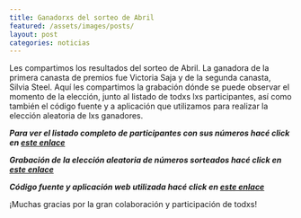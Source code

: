 ```yaml
---
title: Ganadorxs del sorteo de Abril
featured: /assets/images/posts/
layout: post
categories: noticias
---
```


Les compartimos los resultados del sorteo de Abril. La ganadora de la primera canasta de premios fue Victoria Saja y de la
segunda canasta, Silvia Steel. Aquí les compartimos la grabación dónde se puede observar el momento de la elección, junto
al listado de todxs lxs participantes, así como también el código fuente y a aplicación que utilizamos para realizar la 
elección aleatoria de lxs ganadores.

<em>**Para ver el listado completo de participantes con sus números hacé click en <a href="https://evo.re/av-sorteo-participantes">este enlace</a>**</em>

<em>**Grabación de la elección aleatoria de números sorteados hacé click en <a href="ttps://evo.re/av-sorteo-ganadores">este enlace</a>**</em>

<em>**Código fuente y aplicación web utilizada hacé click en <a href="https://evo.re/av-sorteo-codigo">este enlace</a>**</em>

¡Muchas gracias por la gran colaboración y participación de todxs!
